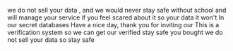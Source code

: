 we do not sell your data , and we would never  stay safe without school and will manage your service if you feel scared about it so your data it won't
In our secret databases
Have a nice day, thank you for inviting our
This is a verification system so we can get our verified
stay safe you bought we do not sell your data so stay safe
